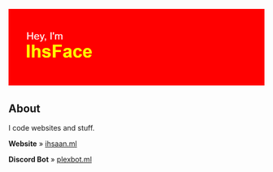 ![Hey, I'm IhsFace](header.png)

## About
I code websites and stuff.

**Website** » [ihsaan.ml](https://ihsaan.ml)

**Discord Bot** » [plexbot.ml](https://plexbot.ml)
